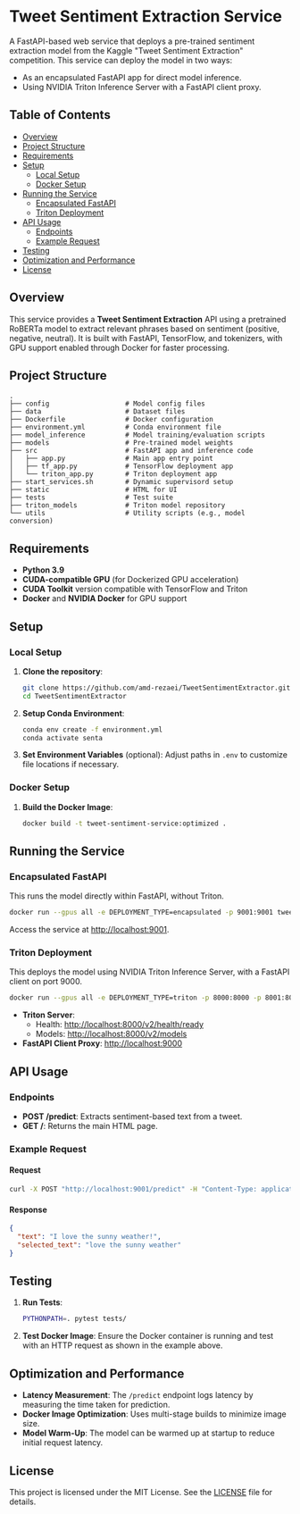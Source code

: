 
# Tweet Sentiment Extraction Service

A FastAPI-based web service that deploys a pre-trained sentiment extraction model from the Kaggle "Tweet Sentiment Extraction" competition. This service can deploy the model in two ways:
- As an encapsulated FastAPI app for direct model inference.
- Using NVIDIA Triton Inference Server with a FastAPI client proxy.

## Table of Contents
- [Overview](#overview)
- [Project Structure](#project-structure)
- [Requirements](#requirements)
- [Setup](#setup)
  - [Local Setup](#local-setup)
  - [Docker Setup](#docker-setup)
- [Running the Service](#running-the-service)
  - [Encapsulated FastAPI](#encapsulated-fastapi)
  - [Triton Deployment](#triton-deployment)
- [API Usage](#api-usage)
  - [Endpoints](#endpoints)
  - [Example Request](#example-request)
- [Testing](#testing)
- [Optimization and Performance](#optimization-and-performance)
- [License](#license)

## Overview
This service provides a **Tweet Sentiment Extraction** API using a pretrained RoBERTa model to extract relevant phrases based on sentiment (positive, negative, neutral). It is built with FastAPI, TensorFlow, and tokenizers, with GPU support enabled through Docker for faster processing.

## Project Structure
```
.
├── config                   # Model config files
├── data                     # Dataset files
├── Dockerfile               # Docker configuration
├── environment.yml          # Conda environment file
├── model_inference          # Model training/evaluation scripts
├── models                   # Pre-trained model weights
├── src                      # FastAPI app and inference code
│   ├── app.py               # Main app entry point
│   ├── tf_app.py            # TensorFlow deployment app
│   └── triton_app.py        # Triton deployment app
├── start_services.sh        # Dynamic supervisord setup
├── static                   # HTML for UI
├── tests                    # Test suite
├── triton_models            # Triton model repository
└── utils                    # Utility scripts (e.g., model conversion)
```

## Requirements
- **Python 3.9**
- **CUDA-compatible GPU** (for Dockerized GPU acceleration)
- **CUDA Toolkit** version compatible with TensorFlow and Triton
- **Docker** and **NVIDIA Docker** for GPU support

## Setup

### Local Setup
1. **Clone the repository**:
   ```bash
   git clone https://github.com/amd-rezaei/TweetSentimentExtractor.git
   cd TweetSentimentExtractor
   ```

2. **Setup Conda Environment**:
   ```bash
   conda env create -f environment.yml
   conda activate senta
   ```

3. **Set Environment Variables** (optional):
   Adjust paths in `.env` to customize file locations if necessary.

### Docker Setup
1. **Build the Docker Image**:
   ```bash
   docker build -t tweet-sentiment-service:optimized .
   ```

## Running the Service

### Encapsulated FastAPI
This runs the model directly within FastAPI, without Triton.
```bash
docker run --gpus all -e DEPLOYMENT_TYPE=encapsulated -p 9001:9001 tweet-sentiment-service:optimized
```
Access the service at [http://localhost:9001](http://localhost:9001).

### Triton Deployment
This deploys the model using NVIDIA Triton Inference Server, with a FastAPI client on port 9000.
```bash
docker run --gpus all -e DEPLOYMENT_TYPE=triton -p 8000:8000 -p 8001:8001 -p 8002:8002 -p 9000:9000 tweet-sentiment-service:optimized
```
- **Triton Server**:
  - Health: [http://localhost:8000/v2/health/ready](http://localhost:8000/v2/health/ready)
  - Models: [http://localhost:8000/v2/models](http://localhost:8000/v2/models)
- **FastAPI Client Proxy**: [http://localhost:9000](http://localhost:9000)

## API Usage

### Endpoints
- **POST /predict**: Extracts sentiment-based text from a tweet.
- **GET /**: Returns the main HTML page.

### Example Request
#### Request
```bash
curl -X POST "http://localhost:9001/predict" -H "Content-Type: application/json" -d '{"text": "I love the sunny weather!", "sentiment": "positive"}'
```

#### Response
```json
{
  "text": "I love the sunny weather!",
  "selected_text": "love the sunny weather"
}
```

## Testing
1. **Run Tests**:
   ```bash
   PYTHONPATH=. pytest tests/
   ```

2. **Test Docker Image**:
   Ensure the Docker container is running and test with an HTTP request as shown in the example above.

## Optimization and Performance
- **Latency Measurement**: The `/predict` endpoint logs latency by measuring the time taken for prediction.
- **Docker Image Optimization**: Uses multi-stage builds to minimize image size.
- **Model Warm-Up**: The model can be warmed up at startup to reduce initial request latency.

## License
This project is licensed under the MIT License. See the [LICENSE](LICENSE) file for details.
